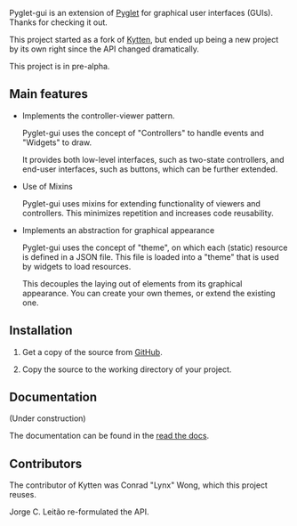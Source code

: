Pyglet-gui is an extension of [Pyglet](http://www.pyglet.org/) for graphical user interfaces (GUIs).
Thanks for checking it out.

This project started as a fork of [Kytten](https://code.google.com/p/kytten/),
but ended up being a new project by its own right since the API changed dramatically.

This project is in pre-alpha.

Main features
--------------

* Implements the controller-viewer pattern.

    Pyglet-gui uses the concept of "Controllers" to handle events and "Widgets" to draw.

    It provides both low-level interfaces, such as two-state controllers,
    and end-user interfaces, such as buttons,
    which can be further extended.

* Use of Mixins

    Pyglet-gui uses mixins for extending functionality of viewers and controllers.
    This minimizes repetition and increases code reusability.

* Implements an abstraction for graphical appearance

    Pyglet-gui uses the concept of "theme", on which each (static) resource is defined in a JSON file.
    This file is loaded into a "theme" that is used by widgets to load resources.

    This decouples the laying out of elements from its graphical appearance. You can create your own themes,
    or extend the existing one.


Installation
--------------

1. Get a copy of the source from [GitHub](https://github.com/jorgecarleitao/pyglet-gui).

2. Copy the source to the working directory of your project.


Documentation
--------------

(Under construction)

The documentation can be found in the [read the docs](https://readthedocs.org/builds/pyglet-gui/).

Contributors
--------------

The contributor of Kytten was Conrad "Lynx" Wong, which this project reuses.

Jorge C. Leitão re-formulated the API.
